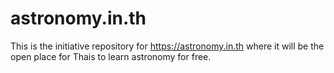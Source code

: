 # astronomy.in.th
This is the initiative repository for https://astronomy.in.th where it will be the open place for Thais to learn astronomy for free.
